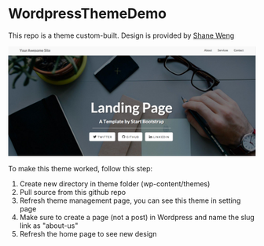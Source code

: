 # WordpressThemeDemo

This repo is a theme custom-built. Design is provided by <a href='http://shaneweng.com/'>Shane Weng</a>

<img src='screenshot.png' alt='Screenshot for landing page' >

To make this theme worked, follow this step:
1. Create new directory in theme folder (wp-content/themes)
2. Pull source from this github repo
3. Refresh theme management page, you can see this theme in setting page
4. Make sure to create a page (not a post) in Wordpress and name the slug link as "about-us"
5. Refresh the home page to see new design
